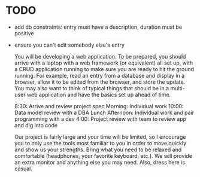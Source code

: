 # TODO

- add db constraints: entry must have a description, duration must be positive
- ensure you can't edit somebody else's entry

    You will be developing a web application.  To be prepared, you should arrive with a laptop with a web framework (or equivalent) all set up, with a CRUD application running to make sure you are ready to hit the ground running. For example, read an entry from a database and display in a browser, allow it to be edited from the browser, and store the update. You may also want to think of typical things that should be in a multi-user web application and have the basics set up ahead of time.

    8:30: Arrive and review project spec
    Morning: Individual work
    10:00: Data model review with a DBA
    Lunch
    Afternoon: Individual work and pair programming with a dev
    4:00: Project review with team to review app and dig into code

    Our project is fairly large and your time will be limited, so I encourage you to only use the tools most familiar to you in order to move quickly and show us your strengths.  Bring what you need to be relaxed and comfortable (headphones, your favorite keyboard, etc.). We will provide an extra monitor and anything else you may need. Also, dress here is casual.
